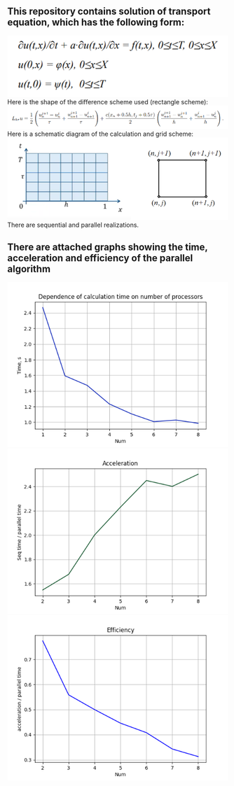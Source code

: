 ## This repository contains solution of transport equation, which has the following form:
![img.png](imgs/Equasion.png)   
Here is the shape of the difference scheme used (rectangle scheme):      
![img_1.png](imgs/DiffScheme.png)    
Here is a schematic diagram of the calculation and grid scheme:
![img_2.png](imgs/CalcScheme.png)  
There are sequential and parallel realizations.

## There are attached graphs showing the time, acceleration and efficiency of the parallel algorithm  
![time.png](imgs/Time.png)   
![acc.png](imgs/Acceleration.png)   
![eff.png](imgs/Efficiency.png)   